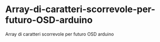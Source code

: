 # Array-di-caratteri-scorrevole-per-futuro-OSD-arduino
Array di caratteri scorrevole per futuro OSD arduino
